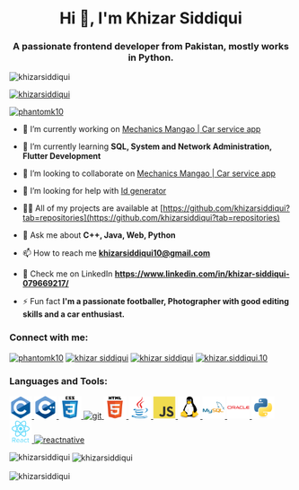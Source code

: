 <h1 align="center">Hi 👋, I'm Khizar Siddiqui</h1>
<h3 align="center">A passionate frontend developer from Pakistan, mostly works in Python.</h3>

<p align="left"> <img src="https://komarev.com/ghpvc/?username=khizarsiddiqui&label=Profile%20views&color=0e75b6&style=flat" alt="khizarsiddiqui" /> </p>

<p align="left"> <a href="https://github.com/ryo-ma/github-profile-trophy"><img src="https://github-profile-trophy.vercel.app/?username=khizarsiddiqui" alt="khizarsiddiqui" /></a> </p>

<p align="left"> <a href="https://twitter.com/K10Phantom" target="blank"><img src="https://img.shields.io/twitter/follow/phantomk10?logo=twitter&style=for-the-badge" alt="phantomk10" /></a> </p>

- 🔭 I’m currently working on [Mechanics Mangao | Car service app](https://github.com/khizarsiddiqui/Mechanics-Mangao)

- 🌱 I’m currently learning **SQL, System and Network Administration, Flutter Development**

- 👯 I’m looking to collaborate on [Mechanics Mangao | Car service app](https://github.com/khizarsiddiqui/Mechanics-Mangao)

- 🤝 I’m looking for help with [Id generator](https://github.com/khizarsiddiqui/Idgenerator)

- 👨‍💻 All of my projects are available at [https://github.com/khizarsiddiqui?tab=repositories](https://github.com/khizarsiddiqui?tab=repositories)

- 💬 Ask me about **C++, Java, Web, Python**

- 📫 How to reach me **khizarsiddiqui10@gmail.com**

- 📄 Check me on LinkedIn **https://www.linkedin.com/in/khizar-siddiqui-079669217/**

- ⚡ Fun fact **I'm a passionate footballer, Photographer with good editing skills and a car enthusiast.**

<h3 align="left">Connect with me:</h3>
<p align="left">
<a href="https://twitter.com/K10Phantom" target="blank"><img align="center" src="https://raw.githubusercontent.com/rahuldkjain/github-profile-readme-generator/master/src/images/icons/Social/twitter.svg" alt="phantomk10" height="30" width="40" /></a>
<a href="https://www.linkedin.com/in/khizar-siddiqui-079669217/" target="blank"><img align="center" src="https://raw.githubusercontent.com/rahuldkjain/github-profile-readme-generator/master/src/images/icons/Social/linked-in-alt.svg" alt="khizar siddiqui" height="30" width="40" /></a>
<a href="https://www.facebook.com/profile.php?id=100004138755864" target="blank"><img align="center" src="https://raw.githubusercontent.com/rahuldkjain/github-profile-readme-generator/master/src/images/icons/Social/facebook.svg" alt="khizar siddiqui" height="30" width="40" /></a>
<a href="https://instagram.com/khizar.siddiqui.10" target="blank"><img align="center" src="https://raw.githubusercontent.com/rahuldkjain/github-profile-readme-generator/master/src/images/icons/Social/instagram.svg" alt="khizar.siddiqui.10" height="30" width="40" /></a>
</p>

<h3 align="left">Languages and Tools:</h3>
<p align="left"> <a href="https://www.cprogramming.com/" target="_blank" rel="noreferrer"> <img src="https://raw.githubusercontent.com/devicons/devicon/master/icons/c/c-original.svg" alt="c" width="40" height="40"/> </a> <a href="https://www.w3schools.com/cpp/" target="_blank" rel="noreferrer"> <img src="https://raw.githubusercontent.com/devicons/devicon/master/icons/cplusplus/cplusplus-original.svg" alt="cplusplus" width="40" height="40"/> </a> <a href="https://www.w3schools.com/css/" target="_blank" rel="noreferrer"> <img src="https://raw.githubusercontent.com/devicons/devicon/master/icons/css3/css3-original-wordmark.svg" alt="css3" width="40" height="40"/> </a> <a href="https://git-scm.com/" target="_blank" rel="noreferrer"> <img src="https://www.vectorlogo.zone/logos/git-scm/git-scm-icon.svg" alt="git" width="40" height="40"/> </a> <a href="https://www.w3.org/html/" target="_blank" rel="noreferrer"> <img src="https://raw.githubusercontent.com/devicons/devicon/master/icons/html5/html5-original-wordmark.svg" alt="html5" width="40" height="40"/> </a> <a href="https://www.java.com" target="_blank" rel="noreferrer"> <img src="https://raw.githubusercontent.com/devicons/devicon/master/icons/java/java-original.svg" alt="java" width="40" height="40"/> </a> <a href="https://developer.mozilla.org/en-US/docs/Web/JavaScript" target="_blank" rel="noreferrer"> <img src="https://raw.githubusercontent.com/devicons/devicon/master/icons/javascript/javascript-original.svg" alt="javascript" width="40" height="40"/> </a> <a href="https://www.linux.org/" target="_blank" rel="noreferrer"> <img src="https://raw.githubusercontent.com/devicons/devicon/master/icons/linux/linux-original.svg" alt="linux" width="40" height="40"/> </a> <a href="https://www.mysql.com/" target="_blank" rel="noreferrer"> <img src="https://raw.githubusercontent.com/devicons/devicon/master/icons/mysql/mysql-original-wordmark.svg" alt="mysql" width="40" height="40"/> </a> <a href="https://www.oracle.com/" target="_blank" rel="noreferrer"> <img src="https://raw.githubusercontent.com/devicons/devicon/master/icons/oracle/oracle-original.svg" alt="oracle" width="40" height="40"/> </a> <a href="https://www.python.org" target="_blank" rel="noreferrer"> <img src="https://raw.githubusercontent.com/devicons/devicon/master/icons/python/python-original.svg" alt="python" width="40" height="40"/> </a> <a href="https://reactjs.org/" target="_blank" rel="noreferrer"> <img src="https://raw.githubusercontent.com/devicons/devicon/master/icons/react/react-original-wordmark.svg" alt="react" width="40" height="40"/> </a> <a href="https://reactnative.dev/" target="_blank" rel="noreferrer"> <img src="https://reactnative.dev/img/header_logo.svg" alt="reactnative" width="40" height="40"/> </a> </p>

<p><img align="left" src="https://github-readme-stats.vercel.app/api/top-langs?username=khizarsiddiqui&show_icons=true&locale=en&layout=compact" alt="khizarsiddiqui" /></p>

<p>&nbsp;<img align="center" src="https://github-readme-stats.vercel.app/api?username=khizarsiddiqui&show_icons=true&locale=en" alt="khizarsiddiqui" /></p>

<p><img align="center" src="https://github-readme-streak-stats.herokuapp.com/?user=khizarsiddiqui&" alt="khizarsiddiqui" /></p>
